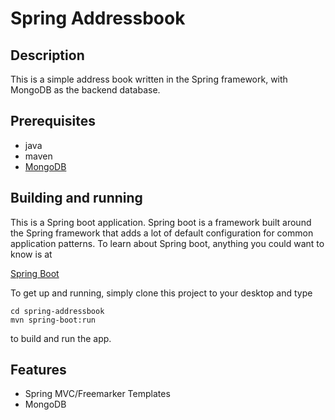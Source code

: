 # Spring Addressbook

## Description
This is a simple address book written in the Spring framework, with MongoDB as the backend database.

## Prerequisites

* java
* maven
* [MongoDB](https://www.mongodb.org/downloads#production)

## Building and running

This is a Spring boot application. Spring boot is a framework built around the Spring framework that adds a lot of default configuration for common application patterns. To learn about Spring boot, anything you could want to know is at

[Spring Boot](http://docs.spring.io/spring-boot/docs/current/reference/htmlsingle/)

To get up and running, simply clone this project to your desktop and type

```
cd spring-addressbook
mvn spring-boot:run
```

to build and run the app.

## Features

* Spring MVC/Freemarker Templates
* MongoDB
